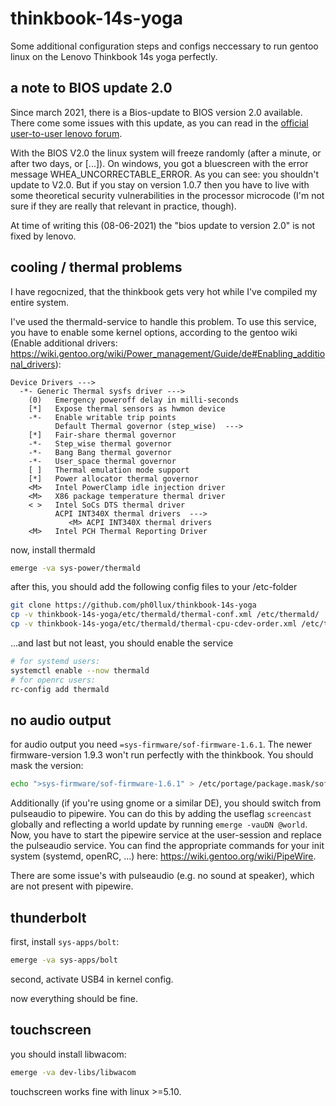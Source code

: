 # thinkbook-14s-yoga
Some additional configuration steps and configs neccessary to run gentoo linux on the Lenovo Thinkbook 14s yoga perfectly.

## a note to BIOS update 2.0

Since march 2021, there is a Bios-update to BIOS version 2.0 available. There come some issues with this update, as you can read in the [official user-to-user lenovo forum](https://forums.lenovo.com/t5/ThinkBook-Notebooks/14s-Yoga-ITL-BIOS-2-00-Update-BSOD-Nightmare/m-p/5072720).

With the BIOS V2.0 the linux system will freeze randomly (after a minute, or after two days, or [...]). On windows, you got a bluescreen with the error message WHEA_UNCORRECTABLE_ERROR.
As you can see: you shouldn't update to V2.0. But if you stay on version 1.0.7 then you have to live with some theoretical security vulnerabilities in the processor microcode (I'm not sure if they are really that relevant in practice, though).

At time of writing this (08-06-2021) the "bios update to version 2.0" is not fixed by lenovo.

## cooling / thermal problems

I have regocnized, that the thinkbook gets very hot while I've compiled my entire system.

I've used the thermald-service to handle this problem. To use this service, you have to enable some kernel options, according to the gentoo wiki (Enable additional drivers: https://wiki.gentoo.org/wiki/Power_management/Guide/de#Enabling_additional_drivers):

```
Device Drivers --->
  -*- Generic Thermal sysfs driver --->
    (0)   Emergency poweroff delay in milli-seconds                                                                              
    [*]   Expose thermal sensors as hwmon device                                                                                
    -*-   Enable writable trip points                                                                                          
          Default Thermal governor (step_wise)  --->                                                                           
    [*]   Fair-share thermal governor                                                                                           
    -*-   Step_wise thermal governor                                                                                            
    -*-   Bang Bang thermal governor                                                                                            
    -*-   User_space thermal governor                                                                                           
    [ ]   Thermal emulation mode support
    [*]   Power allocator thermal governor   
    <M>   Intel PowerClamp idle injection driver
    <M>   X86 package temperature thermal driver
    < >   Intel SoCs DTS thermal driver                                                                                          
          ACPI INT340X thermal drivers  --->                                                                                     
             <M> ACPI INT340X thermal drivers
    <M>   Intel PCH Thermal Reporting Driver
```

now, install thermald
```bash
emerge -va sys-power/thermald
```
after this, you should add the following config files to your /etc-folder
```bash
git clone https://github.com/ph0llux/thinkbook-14s-yoga
cp -v thinkbook-14s-yoga/etc/thermald/thermal-conf.xml /etc/thermald/
cp -v thinkbook-14s-yoga/etc/thermald/thermal-cpu-cdev-order.xml /etc/thermald/
```
...and last but not least, you should enable the service
```bash
# for systemd users:
systemctl enable --now thermald
# for openrc users:
rc-config add thermald
```

## no audio output

for audio output you need ```=sys-firmware/sof-firmware-1.6.1```.
The newer firmware-version 1.9.3 won't run perfectly with the thinkbook. You should mask the version:
```bash
echo ">sys-firmware/sof-firmware-1.6.1" > /etc/portage/package.mask/sof-firmware
```

Additionally (if you're using gnome or a similar DE), you should switch from pulseaudio to pipewire.
You can do this by adding the useflag ```screencast``` globally and reflecting a world update by running ```emerge -vauDN @world```.
Now, you have to start the pipewire service at the user-session and replace the pulseaudio service. You can find the appropriate commands for your init system (systemd, openRC, ...) here: https://wiki.gentoo.org/wiki/PipeWire.

There are some issue's with pulseaudio (e.g. no sound at speaker), which are not present with pipewire.

## thunderbolt

first, install ```sys-apps/bolt```:
```bash
emerge -va sys-apps/bolt
```

second, activate USB4 in kernel config.

now everything should be fine.

## touchscreen

you should install libwacom:
```bash
emerge -va dev-libs/libwacom
```

touchscreen works fine with linux >=5.10.
